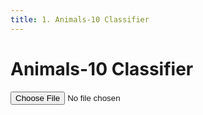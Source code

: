 ```yaml
---
title: 1. Animals-10 Classifier
---
```


# Animals-10 Classifier

<input id="photo" type="file">
<div id="results"></div>
<script type="module">
  import { Client } from "@gradio/client";

  async function readAndPredict() {
    try {
      const fileInput = document.getElementById("photo");
      if (!fileInput.files[0]) {
        throw new Error("No file selected.");
      }

      const client = await Client.connect("Furiek/animal_detector");

      const file = fileInput.files[0];
      const blob = new Blob([file], { type: file.type });

      const result = await client.predict("/predict", { img: blob });

      console.log("Prediction Result:", result);

      if (result?.data?.label) {
        document.getElementById("results").innerHTML = `
          <br/>
          <img src="${URL.createObjectURL(file)}" width="300">
          <p>Prediction: ${result.data.label}</p>
        `;
      } else {
        throw new Error("Unexpected API response format.");
      }
    } catch (error) {
      console.error("Error:", error);
      document.getElementById("results").innerHTML = `<p>Error: ${error.message}</p>`;
    }
  }

  document.getElementById("photo").addEventListener("change", readAndPredict);
</script>

